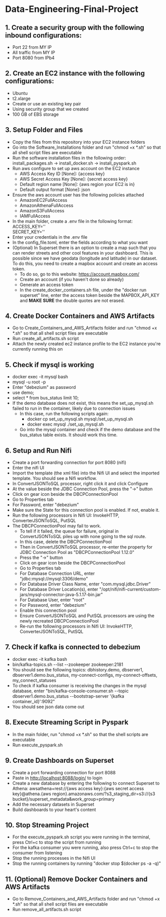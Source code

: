 # Data-Engineering-Final-Project

## 1. Create a security group with the following inbound configurations:
  - Port 22 from MY IP
  - All traffic from MY IP
  - Port 8080 from IPb4
## 2. Create an EC2 instance with the following configurations:
  - Ubuntu
  - t2.xlarge
  - Create or use an existing key pair
  - Using security group that we created
  - 100 GB of EBS storage
## 3. Setup Folder and Files
  - Copy the files from this repository into your EC2 instance folders
  - Go into the Software_Installations folder and run "chmod +x *.sh" so that all shell script files are executable
  - Run the software installation files in the following order: install_packages.sh -> install_docker.sh -> install_pyspark.sh
  - Run aws configure to set up aws account on the EC2 instance
    - AWS Access Key ID [None]: {access key}
    - AWS Secret Access Key [None]: {secret access key}
    - Default region name [None]: {aws region your EC2 is in}
    - Default output format [None]: json
  - Ensure the aws account user has the following policies attached
    - AmazonEC2FullAccess
    - AmazonAthenaFullAccess
    - AmazonS3FullAccess
    - IAMFullAccess
  - In the main folder, create a .env file in the following format:
  <br>ACCESS_KEY=''
  <br>SECRET_KEY=''
  - Enter your credentials in the .env file
  - In the config_file.toml, enter the fields according to what you want
  - (Optional) In Superset there is an option to create a map such that you can render streets and other cool features in your dashboard. This is possible since we have geodata (longitude and latitude) in our dataset. To do this, you need to create a mapbox account and create an access token.
    - To do so, go to this website: https://account.mapbox.com/
    - Create an account (if you haven't done so already)
    - Generate an access token
    - In the create_docker_containers.sh file, under the "docker run superset" line, enter the access token beside the MAPBOX_API_KEY and **MAKE SURE** the double quotes are not erased.
## 4. Create Docker Containers and AWS Artifacts
  - Go to Create_Containers_and_AWS_Artifacts folder and run "chmod +x *.sh" so that all shell script files are executable
  - Run create_all_artifacts.sh script
  - Attach the newly created ec2 instance profile to the EC2 instance you're currently running this on
## 5. Check if mysql is working
  - docker exec -it mysql bash
  - mysql -u root -p
  - Enter "debezium" as password
  - use demo;
  - select * from bus_status limit 10;
  - If the demo database does not exist, this means the set_up_mysql.sh failed to run in the container, likely due to connection issues
    - In this case, run the following scripts again:
      - docker cp set_up_mysql.sh mysql:/set_up_mysql.sh
      - docker exec mysql ./set_up_mysql.sh
    - Go into the mysql container and check if the demo database and the bus_status table exists. It should work this time.
## 6. Setup and Run Nifi
  - Create a port forwarding connection for port 8080 (nifi)
  - Enter the nifi UI
  - Import the template (the xml file) into the Nifi UI and select the imported template. You should see a Nifi workflow.
  - In ConvertJSONToSQL processor, right click it and click Configure
  - At the value beside the JDBC Connection Pool, press the "->" button
  - Click on gear icon beside the DBCPConnectionPool
  - Go to Properties tab
  - For Password, enter "debezium"
  - Make sure the State for this connection pool is enabled. If not, enable it.
  - Run the following processors in Nifi UI: InvokeHTTP, ConverterJSONToSQL, PutSQL
  - The DBCPConnectionPool may fail to work. 
    - To tell if it failed, the queue for failure, original in ConvertJSONToSQL piles up with none going to the sql route.
    - In this case, delete the DBCPConnectionPool
    - Then in ConvertJSONToSQL processor, re-enter the property for JDBC Connection Pool as "DBCPConnectionPool 1.12.0"
    - Press the "->" button
    - Click on gear icon beside the DBCPConnectionPool
    - Go to Properties tab
    - For Database Connection URL, enter "jdbc:mysql://mysql:3306/demo"
    - For Database Driver Class Name, enter "com.mysql.jdbc.Driver"
    - For Database Driver Location(s), enter "/opt/nifi/nifi-current/custom-jars/mysql-connector-java-5.1.17-bin.jar"
    - For Database User, enter "root"
    - For Password, enter "debezium"
    - Enable this connection pool
    - Ensure ConvertJSONToSQL and PutSQL processors are using the newly recreated DBCPConnectionPool
    - Re-run the following processors in Nifi UI: InvokeHTTP, ConverterJSONToSQL, PutSQL
## 7. Check if kafka is connected to debezium
  - docker exec -it kafka bash
  - bin/kafka-topics.sh --list --zookeeper zookeeper:2181
  - You should see the following topics: dbhistory.demo, dbserver1, dbserver1.demo.bus_status, my-connect-configs, my-connect-offsets, my_connect_statuses
  - To check if kafka consumer is receiving the changes in the mysql database, enter "bin/kafka-console-consumer.sh --topic dbserver1.demo.bus_status --bootstrap-server '{kafka container_id}':9092"
  - You should see json data come out
## 8. Execute Streaming Script in Pyspark
  - In the main folder, run "chmod +x *.sh" so that the shell scripts are executable
  - Run execute_pyspark.sh
## 9. Create Dashboards on Superset
  - Create a port forwarding connection for port 8088
  - Paste in [http://localhost:8088/login/](http://localhost:8088/login/) to login
  - Create a new database by entering the following to connect Superset to Athena:
awsathena+rest://{aws access key}:{aws secret access key}@athena.{aws region}.amazonaws.com/?s3_staging_dir=s3://{s3 bucket}/superset_metadata&work_group=primary
  - Add the necessary datasets in Superset
  - Build dashboards to your heart's content
## 10. Stop Streaming Project
  - For the execute_pyspark.sh script you were running in the terminal, press Ctrl+c to stop the script from running
  - For the kafka consumer you were running, also press Ctrl+c to stop the consumer from listening
  - Stop the running processes in the Nifi UI
  - Stop the running containers by running "docker stop $(docker ps -a -q)"
## 11. (Optional) Remove Docker Containers and AWS Artifacts
  - Go to Remove_Containers_and_AWS_Artifacts folder and run "chmod +x *.sh" so that all shell script files are executable
  - Run remove_all_artifacts.sh script
